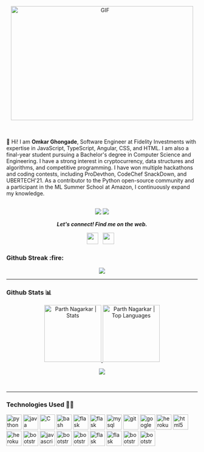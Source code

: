   <!--<img src="https://github.com/arghyadeep99/arghyadeep99/blob/master/avatar.png" width="200px">
  <br>-->
<p align="center">
  <img class="center" alt="GIF" src="https://user-images.githubusercontent.com/33197180/125737592-447b9a2b-cbdd-44d4-9e8b-a990e88cac29.gif?raw=true" width="480" height="300" />
  </p>
  <br>
  </br>
 👋 Hi! I am <strong>Omkar Ghongade</strong>,  Software Engineer at Fidelity Investments with expertise in JavaScript, TypeScript, Angular, CSS, and HTML. I am also a final-year student pursuing a Bachelor's degree in Computer Science and Engineering. I have a strong interest in cryptocurrency, data structures and algorithms, and competitive programming. I have won multiple hackathons and coding contests, including ProDevthon, CodeChef SnackDown, and UBERTECH'21. As a contributor to the Python open-source community and a participant in the ML Summer School at Amazon, I continuously expand my knowledge. 
<br>
</br>

<p align=center>
    <img src="https://komarev.com/ghpvc/?username=omkar-ghongade&color=brightgreen" />
    <a href="https://github.com/omkar-ghongade">
    <img src="https://badges.pufler.dev/commits/monthly/omkar-ghongade?color=blue" />
    </a>
    </p>
  </samp>
</p>

<p align="center">
  <b><i>Let's connect! Find me on the web.</i></b>

<p align="center">
<a href="https://www.linkedin.com/in/omkar-ghongade//"><img height="30" src="https://img.shields.io/badge/linkedin-blue.svg?&style=for-the-badge&logo=linkedin&logoColor=white"></a>&nbsp;&nbsp;
<a href="mailto:omkarsubhashghongade21@gmail.com"><img height="30" src="https://img.shields.io/badge/gmail-c14438?&style=for-the-badge&logo=gmail&logoColor=white"></a>&nbsp;&nbsp;
</p>
</p>

<h3>Github Streak :fire:</h3>
<p align="center">
  <a href="https://git.io/streak-stats">
    <img src="https://github-readme-streak-stats.herokuapp.com/?user=omkar-ghongade&theme=nightowl"></img>
  </a>
</p>

---

<h3>Github Stats 📊</h3>

<p align="center">
<a href="https://github.com/omkar-ghongade">
<img height="150" src="https://github-readme-stats.vercel.app/api?username=omkar-ghongade&hide_title=false&hide_border=true&show_icons=true&include_all_commits=true&count_private=true&line_height=21&text_color=daf7dc&icon_color=ffffff&bg_color=151515" alt="Parth Nagarkar | Stats" />
</a> <a href="https://github.com/omkar-ghongade">
<img height="150" src="https://github-readme-stats.vercel.app/api/top-langs/?username=omkar-ghongade&hide=html,css,tsql&hide_title=false&hide_border=true&layout=compact&langs_count=8&exclude_repo=comp426&text_color=daf7dc&icon_color=ffffff&bg_color=151515" alt="Parth Nagarkar | Top Languages" />
</a>
<br>

<p align=center>
  <img src="https://github-profile-trophy.vercel.app/?username=omkar-ghongade&theme=onedark&rank=SECRET,SSS,SS,S,AAA,AA,A,B" />
</p>
</p>
<br>

---

### Technologies Used 👨‍💻

<p align="left">
  <img src="https://www.vectorlogo.zone/logos/python/python-icon.svg" alt="python" width="40" height="40" title="Python3"/>
  <img src="https://www.vectorlogo.zone/logos/java/java-icon.svg" alt="java" width="40" height="40" title="Java"/>
  <img src="https://cdn.iconscout.com/icon/free/png-512/c-programming-569564.png" alt="C" width="40" height="40" title="C"/>
  <img src="https://www.vectorlogo.zone/logos/gnu_bash/gnu_bash-icon.svg" alt="bash" width="40" height="40" title="Bash"/>
  


  <img src="https://www.vectorlogo.zone/logos/pocoo_flask/pocoo_flask-icon.svg" alt="flask" width="40" height="40" title="Flask"/>
  <img src="https://www.vectorlogo.zone/logos/djangoproject/djangoproject-icon.svg" alt="flask" width="40" height="40" title="Flask"/>
  
  
  <img src="https://www.vectorlogo.zone/logos/mysql/mysql-icon.svg" alt="mysql" width="40" height="40" title="MySQL"/>  
 
  
  <img src="https://www.vectorlogo.zone/logos/git-scm/git-scm-icon.svg" alt="git" width="40" height="40" title="Git"/>
  <img src="https://www.vectorlogo.zone/logos/google_cloud/google_cloud-icon.svg" alt="googlecloud" width="40" height="40" title="GCloud"/>

  <img src="https://www.vectorlogo.zone/logos/heroku/heroku-icon.svg" alt="heroku" width="40" height="40" title="Heroku"/>
 
  <img src="https://www.vectorlogo.zone/logos/w3_html5/w3_html5-icon.svg" alt="html5" width="40" height="40" title="HTML5" />
  <img src="https://www.pngitem.com/pimgs/m/198-1985012_transparent-css3-logo-png-css-logo-transparent-background.png" alt="heroku" width="40" height="40" title="CSS3" />
  <img src="https://www.vectorlogo.zone/logos/getbootstrap/getbootstrap-icon.svg" alt="bootstrap" width="40" height="40" title="Bootstrap"/>
  <img src="https://www.vectorlogo.zone/logos/javascript/javascript-icon.svg" alt="javascript" width="40" height="40" title="Javascript" />
    <img src="https://www.vectorlogo.zone/logos/angular/angular-icon.svg" alt="bootstrap" width="40" height="40" title="Bootstrap"/>
    <img src="https://www.vectorlogo.zone/logos/typescriptlang/typescriptlang-icon.svg" alt="bootstrap" width="40" height="40" title="Bootstrap"/>
    <img src="https://www.vectorlogo.zone/logos/npmjs/npmjs-ar21.svg" alt="flask" width="40" height="40" title="Flask"/>
    <img src="https://www.vectorlogo.zone/logos/nodejs/nodejs-icon.svg" alt="flask" width="40" height="40" title="Flask"/>
    <img src="https://www.vectorlogo.zone/logos/docker/docker-tile.svg" alt="bootstrap" width="40" height="40" title="Bootstrap"/>
<img src="https://www.vectorlogo.zone/logos/android/android-icon.svg" alt="bootstrap" width="40" height="40" title="Bootstrap"/>
  
 </p>
